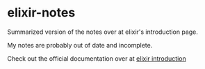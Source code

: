 # elixir-notes

Summarized version of the notes over at elixir's introduction page.

My notes are probably out of date and incomplete.

Check out the official documentation over at [elixir introduction](https://elixir-lang.org/getting-started/introduction.html)
